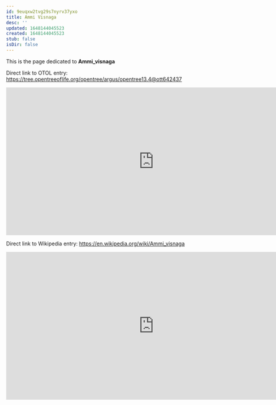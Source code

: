 ```yaml
---
id: 9euqxw2tvg29s7nyrv37yxo
title: Ammi Visnaga
desc: ''
updated: 1648144045523
created: 1648144045523
stub: false
isDir: false
---
```

This is the page dedicated to **Ammi_visnaga**


Direct link to OTOL entry: https://tree.opentreeoflife.org/opentree/argus/opentree13.4@ott642437



<html>
    <body>
    <iframe src="https://tree.opentreeoflife.org/opentree/argus/opentree13.4@ott642437"
    width="800" height="400" frameborder="0" allowfullscreen> </iframe>
    </body>
</html>
    


Direct link to Wikipedia entry: https://en.wikipedia.org/wiki/Ammi_visnaga



<html>
    <body>
    <iframe src="https://en.wikipedia.org/wiki/Ammi_visnaga"
    width="800" height="400" frameborder="0" allowfullscreen> </iframe>
    </body>
</html>
    
